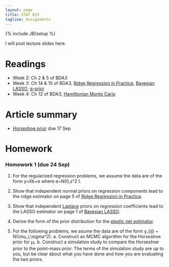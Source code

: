 ```yaml
---
layout: page
title: STAT 615
tagline: Assignments
---
```

{% include JB/setup %}

I will post lecture slides here. 

# Readings

- Week 2: Ch 2 & 5 of BDA3
- Week 3: Ch 14 & 15 of BDA3, [Ridge Regression in Practice](http://www.tandfonline.com/doi/abs/10.1080/00031305.1975.10479105), [Bayesian LASSO](http://www.stat.ufl.edu/~casella/Papers/Lasso.pdf), [g-prior](http://www.jstor.org/stable/2348164)
- Week 4: Ch 12 of BDA3, [Hamiltonian Monte Carlo](http://www.cs.toronto.edu/~radford/ftp/ham-mcmc.pdf)

# Article summary

- [Horseshoe prior](http://machinelearning.wustl.edu/mlpapers/paper_files/AISTATS09_CarvalhoPS.pdf) due 17 Sep

# Homework

### Homework 1 (due 24 Sep)

1. For the regularized regression problems, we assume the data are of the form y=Xb+e where e~N(0,s^2 ).
  1. Show that independent normal priors on regression components lead to the ridge estimator on page 5 of [Ridge Regression in Practice](http://www.tandfonline.com/doi/abs/10.1080/00031305.1975.10479105).
  1. Show that independent [Laplace](http://en.wikipedia.org/wiki/Laplace_distribution) priors on regression coefficients lead to the LASSO estimator on page 1 of [Bayesian LASSO](http://www.stat.ufl.edu/~casella/Papers/Lasso.pdf).
  1. Derive the form of the prior distribution for the [elastic net estimator](http://en.wikipedia.org/wiki/Elastic_net_regularization). 
  
2. For the following problems, we asume the data are of the form y_{ij} ~ N(\mu_i,\sigma^2).
  a. Construct an MCMC algorithm for the Horseshoe prior for $\mu_i$.
  b. Construct a simulation study to compare the Horseshoe prior to the point-mass prior. The terms of the simulation study are up to you, but be clear about what you have done and how you are evaluating the two priors.

